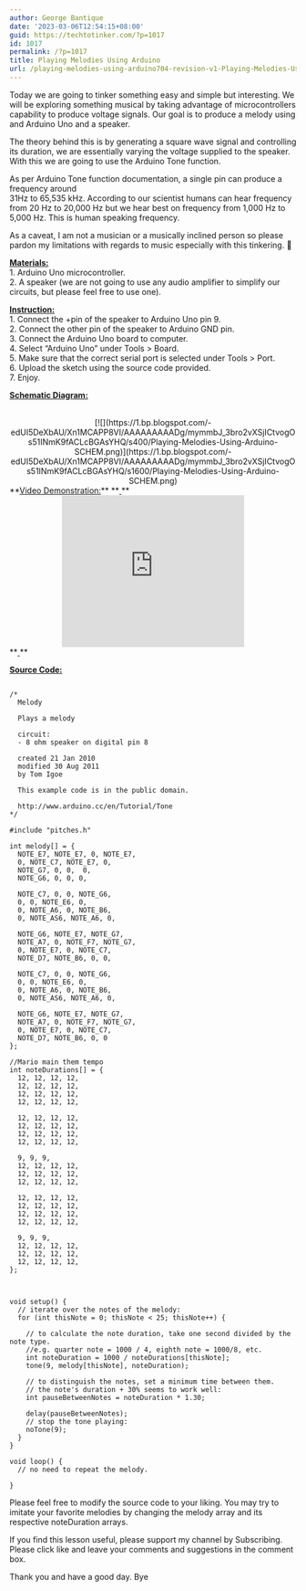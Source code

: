 ```yaml
---
author: George Bantique
date: '2023-03-06T12:54:15+08:00'
guid: https://techtotinker.com/?p=1017
id: 1017
permalink: /?p=1017
title: Playing Melodies Using Arduino
url: /playing-melodies-using-arduino704-revision-v1-Playing-Melodies-Using-Arduino
---
```



Today we are going to tinker something easy and simple but interesting. We will be exploring something musical by taking advantage of microcontrollers capability to produce voltage signals. Our goal is to produce a melody using and Arduino Uno and a speaker.

The theory behind this is by generating a square wave signal and controlling its duration, we are essentially varying the voltage supplied to the speaker. With this we are going to use the Arduino Tone function.

As per Arduino Tone function documentation, a single pin can produce a frequency around  
31Hz to 65,535 kHz. According to our scientist humans can hear frequency from 20 Hz to 20,000 Hz but we hear best on frequency from 1,000 Hz to 5,000 Hz. This is human speaking frequency.

As a caveat, I am not a musician or a musically inclined person so please pardon my limitations with regards to music especially with this tinkering. 🙂

**<u>Materials:</u>**  
1\. Arduino Uno microcontroller.  
2\. A speaker (we are not going to use any audio amplifier to simplify our circuits, but please feel free to use one).

**<u>Instruction:</u>**  
1\. Connect the +pin of the speaker to Arduino Uno pin 9.  
2\. Connect the other pin of the speaker to Arduino GND pin.  
3\. Connect the Arduino Uno board to computer.  
4\. Select “Arduino Uno” under Tools &gt; Board.  
5\. Make sure that the correct serial port is selected under Tools &gt; Port.  
6\. Upload the sketch using the source code provided.  
7\. Enjoy.

**<u>Schematic Diagram:</u>**  
**<u>  
</u>**

<div style="clear: both; text-align: center;">[![](https://1.bp.blogspot.com/-edUI5DeXbAU/Xn1MCAPP8VI/AAAAAAAAADg/mymmbJ_3bro2vXSjICtvogOs51INmK9fACLcBGAsYHQ/s400/Playing-Melodies-Using-Arduino-SCHEM.png)](https://1.bp.blogspot.com/-edUI5DeXbAU/Xn1MCAPP8VI/AAAAAAAAADg/mymmbJ_3bro2vXSjICtvogOs51INmK9fACLcBGAsYHQ/s1600/Playing-Melodies-Using-Arduino-SCHEM.png)</div><div style="clear: both; text-align: center;"></div>**<u>Video Demonstration:</u>**  
**<u>  
</u>**

<div style="clear: both; text-align: center;"><iframe allowfullscreen="" data-thumbnail-src="https://i.ytimg.com/vi/WbDgJpO971k/0.jpg" frameborder="0" height="266" loading="lazy" src="https://www.youtube.com/embed/WbDgJpO971k?feature=player_embedded" width="320"></iframe></div>**<u>  
</u>**

**<u>Source Code:</u>**

```

/*
  Melody

  Plays a melody

  circuit:
  - 8 ohm speaker on digital pin 8

  created 21 Jan 2010
  modified 30 Aug 2011
  by Tom Igoe

  This example code is in the public domain.

  http://www.arduino.cc/en/Tutorial/Tone
*/

#include "pitches.h"

int melody[] = {
  NOTE_E7, NOTE_E7, 0, NOTE_E7,
  0, NOTE_C7, NOTE_E7, 0,
  NOTE_G7, 0, 0,  0,
  NOTE_G6, 0, 0, 0,

  NOTE_C7, 0, 0, NOTE_G6,
  0, 0, NOTE_E6, 0,
  0, NOTE_A6, 0, NOTE_B6,
  0, NOTE_AS6, NOTE_A6, 0,

  NOTE_G6, NOTE_E7, NOTE_G7,
  NOTE_A7, 0, NOTE_F7, NOTE_G7,
  0, NOTE_E7, 0, NOTE_C7,
  NOTE_D7, NOTE_B6, 0, 0,

  NOTE_C7, 0, 0, NOTE_G6,
  0, 0, NOTE_E6, 0,
  0, NOTE_A6, 0, NOTE_B6,
  0, NOTE_AS6, NOTE_A6, 0,

  NOTE_G6, NOTE_E7, NOTE_G7,
  NOTE_A7, 0, NOTE_F7, NOTE_G7,
  0, NOTE_E7, 0, NOTE_C7,
  NOTE_D7, NOTE_B6, 0, 0
};

//Mario main them tempo
int noteDurations[] = {
  12, 12, 12, 12,
  12, 12, 12, 12,
  12, 12, 12, 12,
  12, 12, 12, 12,

  12, 12, 12, 12,
  12, 12, 12, 12,
  12, 12, 12, 12,
  12, 12, 12, 12,

  9, 9, 9,
  12, 12, 12, 12,
  12, 12, 12, 12,
  12, 12, 12, 12,

  12, 12, 12, 12,
  12, 12, 12, 12,
  12, 12, 12, 12,
  12, 12, 12, 12,

  9, 9, 9,
  12, 12, 12, 12,
  12, 12, 12, 12,
  12, 12, 12, 12,
};



void setup() {
  // iterate over the notes of the melody:
  for (int thisNote = 0; thisNote < 25; thisNote++) {

    // to calculate the note duration, take one second divided by the note type.
    //e.g. quarter note = 1000 / 4, eighth note = 1000/8, etc.
    int noteDuration = 1000 / noteDurations[thisNote];
    tone(9, melody[thisNote], noteDuration);

    // to distinguish the notes, set a minimum time between them.
    // the note's duration + 30% seems to work well:
    int pauseBetweenNotes = noteDuration * 1.30;
 
    delay(pauseBetweenNotes);
    // stop the tone playing:
    noTone(9);
  }
}

void loop() {
  // no need to repeat the melody.

}

```

Please feel free to modify the source code to your liking. You may try to imitate your favorite melodies by changing the melody array and its respective noteDuration arrays.

If you find this lesson useful, please support my channel by Subscribing. Please click like and leave your comments and suggestions in the comment box.

Thank you and have a good day. Bye